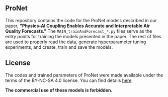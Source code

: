 ## ProNet

This repository contains the code for the ProNet models described in our paper, **"Physics-AI Coupling Enables Accurate and Interpretable Air Quality Forecasts."** The `MAIN_trainAndForecast_*.py` files serve as the entry points for training the models presented in the paper. The rest of files are used to properly read the data, generate hyperparameter tuning experiments, and create, train and save the models. 

## License

The codes and trained parameters of ProNet were made available under the terms of the BY-NC-SA 4.0 license. You can find details [here](https://creativecommons.org/licenses/by-nc-sa/4.0/).

**The commercial use of these models is forbidden.**
